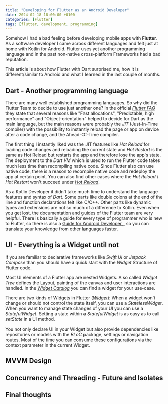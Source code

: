 ```yaml
---
title: "Developing for Flutter as an Android Developer"
date: 2024-02-18 18:00:00 +0100
categories: [Flutter]
tags: [flutter, development, programming]
---
```


Somehow I had a bad feeling before developing mobile apps with **Flutter**.
As a software developer I came across different languages and felt just at home with Kotlin for Android.
Flutter uses yet another programming language and in the past non-native cross-platform Frameworks had a bad reputation.

This article is about how Flutter with Dart surprised me, how it is different/similar to Android
 and what I learned in the last couple of months.

## Dart - Another programming language
There are many well established programming languages. So why did the Flutter Team to decide to use just another one?
In the official _[Flutter FAQ](https://docs.flutter.dev/resources/faq#why-did-flutter-choose-to-use-dart)_ they state 
that several reasons like "Fast allocations", "Predictable, high performance" and "Object-orientation" helped to decide
for Dart as the main language, but the main reasons were probably the *JIT* (Just-In-Time compiler) with the possibility
to instantly reload the page or app on device after a code change, and the Ahead-Of-Time compiler.

The first thing I instantly liked was the JIT features like *Hot Reload* for loading code changes and reloading 
the current state and *Hot Restart* is the same as Hot Reload but restarts the app and therefore lose the app's state.
The deployment to the *Dart VM* which is used to run the Flutter code takes much less time than recompiling native code.
Since Flutter also can use native code, there is a reason to recompile native code and redeploy the app at certain point.
You can also find other cases where the *Hot Reload* / *Hot Restart* won't succeed under 
_[Hot Reload](https://docs.flutter.dev/tools/hot-reload)_.

As a Kotlin Developer it didn't take much time to understand the language features and syntax of *Dart*. Some parts like 
double colons at the end of the line and function declarations felt like C/C++. Other parts like dynamic types and extensions
are not so much of a difference to Kotlin. 
Even when you get lost, the documentation and guides of the Flutter team are very helpful. There is basically a guide for
every type of programmer who is new to Flutter, so there is also a 
[Guide for Android Developer](https://docs.flutter.dev/get-started/flutter-for/android-devs)_, so you can translate your knowledge
from other languages faster.

## UI - Everything is a Widget until not
If you are familiar to declarative frameworks like *Swift UI* or *Jetpack Compose* than you should have a quick start
with the *Widget* Structure of Flutter code. 

Most UI elements of a Flutter app are nested Widgets. A so called *Widget Tree* defines the Layout, painting of the canvas and
user interactions are handled. In the _[Widget Catalog](https://docs.flutter.dev/ui/widgets)_ you can find a widget for your use-case.

There are two kinds of Widgets in Flutter (_[Widget](https://api.flutter.dev/flutter/widgets/Widget-class.html)_):
When a widget won't change or should not control the state itself, you can use a *StatelessWidget*.
When you want to manage state changes of your UI you can use a *StatefulWidget*.
Setting a state within a *StatefulWidget* is as easy as to call *setState* in a UI method.

You not only declare UI in your Widget but also provide dependencies like repositories or models with the *BLoC* package, 
settings or navigation routes. Most of the time you can consume these configurations via the context parameter in the 
current Widget.

## MVVM Design

## Concurrency and Threading - Future and Isolates

## Final thoughts